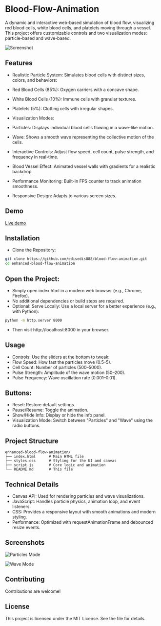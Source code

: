 # Blood-Flow-Animation
A dynamic and interactive web-based simulation of blood flow, visualizing red blood cells, white blood cells, and platelets moving through a vessel. This project offers customizable controls and two visualization modes: particle-based and wave-based.

![Screenshot](https://github.com/user-attachments/assets/46185d44-5046-4ed4-8234-3deb33cfe413)


## Features
- Realistic Particle System: Simulates blood cells with distinct sizes, colors, and behaviors:
- Red Blood Cells (85%): Oxygen carriers with a concave shape.
- White Blood Cells (10%): Immune cells with granular textures.
- Platelets (5%): Clotting cells with irregular shapes.

- Visualization Modes:
- Particles: Displays individual blood cells flowing in a wave-like motion.
- Wave: Shows a smooth wave representing the collective motion of the cells.
- Interactive Controls: Adjust flow speed, cell count, pulse strength, and frequency in real-time.
- Blood Vessel Effect: Animated vessel walls with gradients for a realistic backdrop.
- Performance Monitoring: Built-in FPS counter to track animation smoothness.
- Responsive Design: Adapts to various screen sizes.

## Demo
[Live demo](r)

## Installation
- Clone the Repository:
```bash
git clone https://github.com/edisedis888/blood-flow-animation.git
cd enhanced-blood-flow-animation
```

## Open the Project:
- Simply open index.html in a modern web browser (e.g., Chrome, Firefox).
- No additional dependencies or build steps are required.
- Optional: Serve Locally: Use a local server for a better experience (e.g., with Python):
```bash
python -m http.server 8000
```
- Then visit http://localhost:8000 in your browser.

## Usage
- Controls: Use the sliders at the bottom to tweak:
- Flow Speed: How fast the particles move (0.5–5).
- Cell Count: Number of particles (500–5000).
- Pulse Strength: Amplitude of the wave motion (50–200).
- Pulse Frequency: Wave oscillation rate (0.001–0.01).

## Buttons:
- Reset: Restore default settings.
- Pause/Resume: Toggle the animation.
- Show/Hide Info: Display or hide the info panel.
- Visualization Mode: Switch between "Particles" and "Wave" using the radio buttons.

## Project Structure
```text
enhanced-blood-flow-animation/
├── index.html      # Main HTML file
├── styles.css      # Styling for the UI and canvas
├── script.js       # Core logic and animation
└── README.md       # This file
```

## Technical Details
- Canvas API: Used for rendering particles and wave visualizations.
- JavaScript: Handles particle physics, animation loop, and event listeners.
- CSS: Provides a responsive layout with smooth animations and modern styling.
- Performance: Optimized with requestAnimationFrame and debounced resize events.

## Screenshots

![Particles Mode](https://github.com/user-attachments/assets/e0d744b7-8be7-4fe5-a441-0ed423bd56de)

![Wave Mode](https://github.com/user-attachments/assets/f3e36bbf-c039-48bb-b50d-2efa7ea2583c)

## Contributing
Contributions are welcome!

## License
This project is licensed under the MIT License. See the  file for details.
